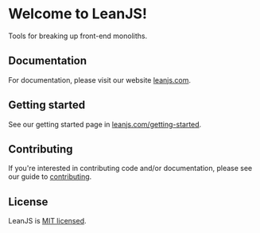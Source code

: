 # Welcome to LeanJS!

Tools for breaking up front-end monoliths.

## Documentation

For documentation, please visit our website [leanjs.com](https://leanjs.com).

## Getting started

See our getting started page in [leanjs.com/getting-started](https://leanjs.com/getting-started).

## Contributing

If you're interested in contributing code and/or documentation, please see our guide to [contributing](docs/contributing.md).

## License

LeanJS is [MIT licensed](LICENSE.md).
